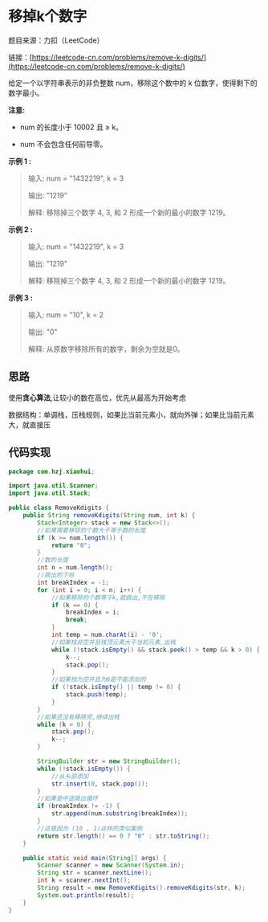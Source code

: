 # 移掉k个数字

题目来源：力扣（LeetCode）

链接：[https://leetcode-cn.com/problems/remove-k-digits/](https://leetcode-cn.com/problems/remove-k-digits/)

给定一个以字符串表示的非负整数 num，移除这个数中的 k 位数字，使得剩下的数字最小。

**注意:**

- num 的长度小于 10002 且 ≥ k。

- num 不会包含任何前导零。

**示例 1 :**

> 输入: num = "1432219", k = 3  
>
> 输出: "1219"
>
> 解释: 移除掉三个数字 4, 3, 和 2 形成一个新的最小的数字 1219。

**示例 2 :**

> 输入: num = "1432219", k = 3
>
> 输出: "1219"
>
> 解释: 移除掉三个数字 4, 3, 和 2 形成一个新的最小的数字 1219。

**示例 3 :**

> 输入: num = "10", k = 2
>
> 输出: "0"
>
> 解释: 从原数字移除所有的数字，剩余为空就是0。

## 思路

使用**贪心算法**,让较小的数在高位，优先从最高为开始考虑

数据结构：单调栈，压栈规则，如果比当前元素小，就向外弹；如果比当前元素大，就直接压

## 代码实现

```java
package com.hzj.xiaohui;

import java.util.Scanner;
import java.util.Stack;

public class RemoveKdigits {
    public String removeKdigits(String num, int k) {
        Stack<Integer> stack = new Stack<>();
        //如果需要移除的个数大于等于数的长度
        if (k >= num.length()) {
            return "0";
        }
        //数的长度
        int n = num.length();
        //跳出的下标
        int breakIndex = -1;
        for (int i = 0; i < n; i++) {
            //如果移除的个数等于k,就跳出,不在移除
            if (k == 0) {
                breakIndex = i;
                break;
            }
            int temp = num.charAt(i) - '0';
            //如果栈非空并且栈顶元素大于当前元素,出栈
            while (!stack.isEmpty() && stack.peek() > temp && k > 0) {
                k--;
                stack.pop();
            }
            //如果栈为空并且为0是不能添加的
            if (!stack.isEmpty() || temp != 0) {
                stack.push(temp);
            }
        }
        //如果还没有移除完,继续出栈
        while (k > 0) {
            stack.pop();
            k--;
        }

        StringBuilder str = new StringBuilder();
        while (!stack.isEmpty()) {
            //从头部添加
            str.insert(0, stack.pop());
        }
        //如果是中途跳出循环
        if (breakIndex != -1) {
            str.append(num.substring(breakIndex));
        }
        //这是因为 (10 , 1)这样的类似案例
        return str.length() == 0 ? "0" : str.toString();
    }

    public static void main(String[] args) {
        Scanner scanner = new Scanner(System.in);
        String str = scanner.nextLine();
        int k = scanner.nextInt();
        String result = new RemoveKdigits().removeKdigits(str, k);
        System.out.println(result);
    }
}
```